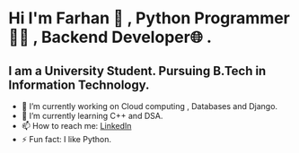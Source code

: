 # Hi I'm Farhan 👋 , Python Programmer👨‍💻 , Backend Developer🌐 . 
##  I am a University Student. Pursuing B.Tech in Information Technology.

- 🔭 I’m currently working on Cloud computing , Databases and Django.
- 🌱 I’m currently learning C++ and DSA.
- 📫 How to reach me: [LinkedIn](https://www.linkedin.com/in/farhan-nadim-3b59b8211/)
- ⚡ Fun fact: I like Python.
